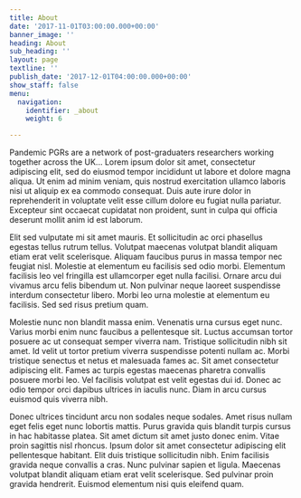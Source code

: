 ```yaml
---
title: About
date: '2017-11-01T03:00:00.000+00:00'
banner_image: ''
heading: About
sub_heading: ''
layout: page
textline: ''
publish_date: '2017-12-01T04:00:00.000+00:00'
show_staff: false
menu:
  navigation:
    identifier: _about
    weight: 6

---
```

Pandemic PGRs are a network of post-graduaters researchers working together across the UK... Lorem ipsum dolor sit amet, consectetur adipiscing elit, sed do eiusmod tempor incididunt ut labore et dolore magna aliqua. Ut enim ad minim veniam, quis nostrud exercitation ullamco laboris nisi ut aliquip ex ea commodo consequat. Duis aute irure dolor in reprehenderit in voluptate velit esse cillum dolore eu fugiat nulla pariatur. Excepteur sint occaecat cupidatat non proident, sunt in culpa qui officia deserunt mollit anim id est laborum.

Elit sed vulputate mi sit amet mauris. Et sollicitudin ac orci phasellus egestas tellus rutrum tellus. Volutpat maecenas volutpat blandit aliquam etiam erat velit scelerisque. Aliquam faucibus purus in massa tempor nec feugiat nisl. Molestie at elementum eu facilisis sed odio morbi. Elementum facilisis leo vel fringilla est ullamcorper eget nulla facilisi. Ornare arcu dui vivamus arcu felis bibendum ut. Non pulvinar neque laoreet suspendisse interdum consectetur libero. Morbi leo urna molestie at elementum eu facilisis. Sed sed risus pretium quam.

Molestie nunc non blandit massa enim. Venenatis urna cursus eget nunc. Varius morbi enim nunc faucibus a pellentesque sit. Luctus accumsan tortor posuere ac ut consequat semper viverra nam. Tristique sollicitudin nibh sit amet. Id velit ut tortor pretium viverra suspendisse potenti nullam ac. Morbi tristique senectus et netus et malesuada fames ac. Sit amet consectetur adipiscing elit. Fames ac turpis egestas maecenas pharetra convallis posuere morbi leo. Vel facilisis volutpat est velit egestas dui id. Donec ac odio tempor orci dapibus ultrices in iaculis nunc. Diam in arcu cursus euismod quis viverra nibh.

Donec ultrices tincidunt arcu non sodales neque sodales. Amet risus nullam eget felis eget nunc lobortis mattis. Purus gravida quis blandit turpis cursus in hac habitasse platea. Sit amet dictum sit amet justo donec enim. Vitae proin sagittis nisl rhoncus. Ipsum dolor sit amet consectetur adipiscing elit pellentesque habitant. Elit duis tristique sollicitudin nibh. Enim facilisis gravida neque convallis a cras. Nunc pulvinar sapien et ligula. Maecenas volutpat blandit aliquam etiam erat velit scelerisque. Sed pulvinar proin gravida hendrerit. Euismod elementum nisi quis eleifend quam.